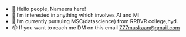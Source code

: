 - 👋 Hello people, Nameera here!
- 👀 I’m interested in anything which involves AI and Ml
- 🌱 I’m currently pursuing MSC(datascience) from RRBVR college,hyd.
- 📫 If you want to reach me DM on this email 777muskaan@gmail.com 

<!---
NameeraMuskaan/NameeraMuskaan is a ✨ special ✨ repository because its `README.md` (this file) appears on your GitHub profile.
You can click the Preview link to take a look at your changes.
--->
